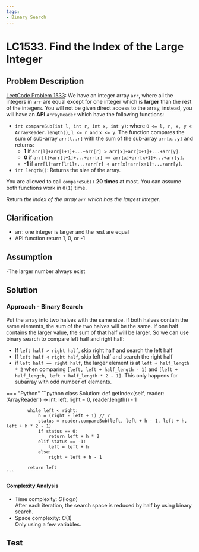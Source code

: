 ```yaml
---
tags:
- Binary Search
---
```


# LC1533. Find the Index of the Large Integer

## Problem Description

[LeetCode Problem 1533](https://leetcode.com/problems/find-the-index-of-the-large-integer/): We have an integer array `arr`, where all the integers in `arr` are equal except for one integer which is **larger** than the rest of the integers. You will not be given direct access to the array, instead, you will have an **API** `ArrayReader` which have the following functions:

- `int compareSub(int l, int r, int x, int y)`: where `0 <= l, r, x, y < ArrayReader.length()`, `l <= r and` `x <= y`. The function compares the sum of sub-array `arr[l..r]` with the sum of the sub-array `arr[x..y]` and returns:
    - **1** if `arr[l]+arr[l+1]+...+arr[r] > arr[x]+arr[x+1]+...+arr[y]`.
    - **0** if `arr[l]+arr[l+1]+...+arr[r] == arr[x]+arr[x+1]+...+arr[y]`.
    - **-1** if `arr[l]+arr[l+1]+...+arr[r] < arr[x]+arr[x+1]+...+arr[y]`.
- `int length()`: Returns the size of the array.

You are allowed to call `compareSub()` **20 times** at most. You can assume both functions work in `O(1)` time.

Return _the index of the array `arr` which has the largest integer_.

## Clarification

- arr: one integer is larger and the rest are equal
- API function return 1, 0, or -1

## Assumption

-The larger number always exist

## Solution

### Approach - Binary Search

Put the array into two halves with the same size. if both halves contain the same elements, the sum of the two halves will be the same. If one half contains the larger value, the sum of that half will be larger. So we can use binary search to compare left half and right half:

- If `left half > right half`, skip right half and search the left half
- If `left half < right half`, skip left half and search the right half
- if `left half == right half`,  the larger element is at `left + half_length * 2` when comparing `[left, left + half_length - 1]` and `[left + half_length, left + half_length * 2 - 1]`. This only happens for subarray with odd number of elements.

=== "Python"
    ```python
    class Solution:
        def getIndex(self, reader: 'ArrayReader') -> int:
            left, right = 0, reader.length() - 1

            while left < right:
                h = (right - left + 1) // 2
                status = reader.compareSub(left, left + h - 1, left + h, left + h * 2 - 1)
                if status == 0:
                    return left + h * 2
                elif status == -1:
                    left = left + h
                else:
                    right = left + h - 1

            return left
    ```

#### Complexity Analysis

* Time complexity: $O(\log n)$  
After each iteration, the search space is reduced by half by using binary search. 
* Space complexity: $O(1)$  
Only using a few variables.

## Test